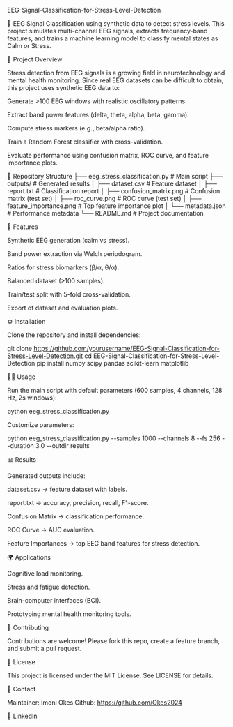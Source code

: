 EEG-Signal-Classification-for-Stress-Level-Detection

🧠 EEG Signal Classification using synthetic data to detect stress levels. This project simulates multi-channel EEG signals, extracts frequency-band features, and trains a machine learning model to classify mental states as Calm or Stress.

🚀 Project Overview

Stress detection from EEG signals is a growing field in neurotechnology and mental health monitoring.
Since real EEG datasets can be difficult to obtain, this project uses synthetic EEG data to:

Generate >100 EEG windows with realistic oscillatory patterns.

Extract band power features (delta, theta, alpha, beta, gamma).

Compute stress markers (e.g., beta/alpha ratio).

Train a Random Forest classifier with cross-validation.

Evaluate performance using confusion matrix, ROC curve, and feature importance plots.

📂 Repository Structure
├── eeg_stress_classification.py   # Main script
├── outputs/                       # Generated results
│   ├── dataset.csv                # Feature dataset
│   ├── report.txt                 # Classification report
│   ├── confusion_matrix.png       # Confusion matrix (test set)
│   ├── roc_curve.png              # ROC curve (test set)
│   ├── feature_importance.png     # Top feature importance plot
│   └── metadata.json              # Performance metadata
└── README.md                      # Project documentation

🔑 Features

Synthetic EEG generation (calm vs stress).

Band power extraction via Welch periodogram.

Ratios for stress biomarkers (β/α, θ/α).

Balanced dataset (>100 samples).

Train/test split with 5-fold cross-validation.

Export of dataset and evaluation plots.

⚙️ Installation

Clone the repository and install dependencies:

git clone https://github.com/yourusername/EEG-Signal-Classification-for-Stress-Level-Detection.git
cd EEG-Signal-Classification-for-Stress-Level-Detection
pip install numpy scipy pandas scikit-learn matplotlib

🧑‍💻 Usage

Run the main script with default parameters (600 samples, 4 channels, 128 Hz, 2s windows):

python eeg_stress_classification.py


Customize parameters:

python eeg_stress_classification.py --samples 1000 --channels 8 --fs 256 --duration 3.0 --outdir results

📊 Results

Generated outputs include:

dataset.csv → feature dataset with labels.

report.txt → accuracy, precision, recall, F1-score.

Confusion Matrix → classification performance.

ROC Curve → AUC evaluation.

Feature Importances → top EEG band features for stress detection.

🌍 Applications

Cognitive load monitoring.

Stress and fatigue detection.

Brain-computer interfaces (BCI).

Prototyping mental health monitoring tools.

🤝 Contributing

Contributions are welcome! Please fork this repo, create a feature branch, and submit a pull request.

📜 License

This project is licensed under the MIT License. See LICENSE
 for details.

📧 Contact

Maintainer: Imoni Okes
Github: https://github.com/Okes2024

🔗 LinkedIn
